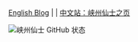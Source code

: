 [English Blog](https://cjh0613.github.io/en/index.html) | | [中文站：峡州仙士之页](https://cjh0613.github.io/blog/index.html)

![峡州仙士 GitHub 状态](https://github-readme-stats.vercel.app/api?username=cjh0613&show_icons=true)
